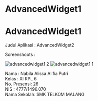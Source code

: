 # AdvancedWidget1

# AdvancedWidget1

Judul Aplikasi : AdvancedWidget2

Screenshoots :

![advancedwidget1 2](https://cloud.githubusercontent.com/assets/22170423/22786798/8ff18bbe-ef0c-11e6-9fa9-6e624868297f.jpg)
![advancedwidget1 1](https://cloud.githubusercontent.com/assets/22170423/22786792/8de19382-ef0c-11e6-97e2-14e841b73883.jpg)

Nama : Nabila Alissa Alifia Putri  <br />
Kelas : XI RPL 6 <br />
No. Presensi: 26 <br />
NIS : 4777/1496.070 <br />
Nama Sekolah: SMK TELKOM MALANG <br />
